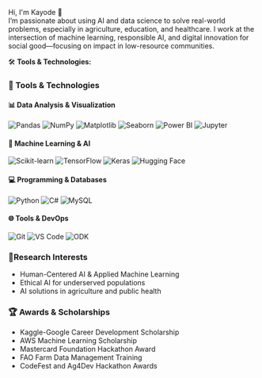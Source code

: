 Hi, I'm Kayode 👋  <br>
I’m passionate about using AI and data science to solve real-world problems, especially in agriculture, education, and healthcare. I work at the intersection of machine learning, responsible AI, and digital innovation for social good—focusing on impact in low-resource communities. <br>

🛠 **Tools & Technologies:** <br>
### 🔧 Tools & Technologies  

#### 📊 Data Analysis & Visualization
![Pandas](https://img.shields.io/badge/Pandas-150458?style=flat&logo=pandas&logoColor=white)
![NumPy](https://img.shields.io/badge/NumPy-013243?style=flat&logo=numpy&logoColor=white)
![Matplotlib](https://img.shields.io/badge/Matplotlib-11557C?style=flat&logo=matplotlib&logoColor=white)
![Seaborn](https://img.shields.io/badge/Seaborn-0E4A80?style=flat&logo=python&logoColor=white)
![Power BI](https://img.shields.io/badge/Power%20BI-F2C811?style=flat&logo=powerbi&logoColor=black)
![Jupyter](https://img.shields.io/badge/Jupyter-F37626?style=flat&logo=jupyter&logoColor=white)

#### 🤖 Machine Learning & AI
![Scikit-learn](https://img.shields.io/badge/Scikit--learn-F7931E?style=flat&logo=scikit-learn&logoColor=white)
![TensorFlow](https://img.shields.io/badge/TensorFlow-FF6F00?style=flat&logo=tensorflow&logoColor=white)
![Keras](https://img.shields.io/badge/Keras-D00000?style=flat&logo=keras&logoColor=white)
![Hugging Face](https://img.shields.io/badge/HuggingFace-FFD21F?style=flat&logo=huggingface&logoColor=black)

#### 💻 Programming & Databases
![Python](https://img.shields.io/badge/Python-3776AB?style=flat&logo=python&logoColor=white)
![C#](https://img.shields.io/badge/C%23-239120?style=flat&logo=c-sharp&logoColor=white)
![MySQL](https://img.shields.io/badge/MySQL-4479A1?style=flat&logo=mysql&logoColor=white)

#### 🌐 Tools & DevOps
![Git](https://img.shields.io/badge/Git-F05032?style=flat&logo=git&logoColor=white)
![VS Code](https://img.shields.io/badge/VS%20Code-007ACC?style=flat&logo=visual-studio-code&logoColor=white)
![ODK](https://img.shields.io/badge/ODK-006400?style=flat&logo=data&logoColor=white)



 ### 🔬Research Interests <br>
- Human-Centered AI & Applied Machine Learning<br>
- Ethical AI for underserved populations<br>
- AI solutions in agriculture and public health <br>

 ### 🏆 Awards & Scholarships <br>
- Kaggle-Google Career Development Scholarship <br>
- AWS Machine Learning Scholarship <br>
- Mastercard Foundation Hackathon Award <br>
- FAO Farm Data Management Training <br>
- CodeFest and Ag4Dev Hackathon Awards <br>
<!---
yahayakayode/yahayakayode is a ✨ special ✨ repository because its `README.md` (this file) appears on your GitHub profile.
You can click the Preview link to take a look at your changes.
--->
